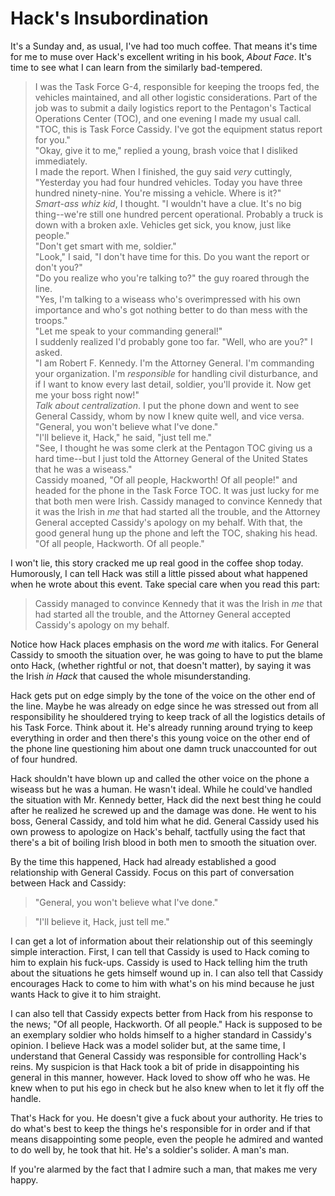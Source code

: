 # Hack's Insubordination
It's a Sunday and, as usual, I've had too much coffee. That means it's time for me to muse over Hack's excellent writing in his book, *About Face*. It's time to see what I can learn from the similarly bad-tempered.
> I was the Task Force G-4, responsible for keeping the troops fed, the vehicles maintained, and all other logistic considerations. Part of the job was to submit a daily logistics report to the Pentagon's Tactical Operations Center (TOC), and one evening I made my usual call.  
"TOC, this is Task Force Cassidy. I've got the equipment status report for you."  
"Okay, give it to me," replied a young, brash voice that I disliked immediately.  
I made the report. When I finished, the guy said *very* cuttingly, "Yesterday you had four hundred vehicles. Today you have three hundred ninety-nine. You're missing a vehicle. Where is it?"  
*Smart-ass whiz kid*, I thought. "I wouldn't have a clue. It's no big thing--we're still one hundred percent operational. Probably a truck is down with a broken axle. Vehicles get sick, you know, just like people."  
"Don't get smart with me, soldier."  
"Look," I said, "I don't have time for this. Do you want the report or don't you?"  
"Do you realize who you're talking to?" the guy roared through the line.  
"Yes, I'm talking to a wiseass who's overimpressed with his own importance and who's got nothing better to do than mess with the troops."  
"Let me speak to your commanding general!"  
I suddenly realized I'd probably gone too far. "Well, who are you?" I asked.  
"I am Robert F. Kennedy. I'm the Attorney General. I'm commanding your organization. I'm *responsible* for handling civil disturbance, and if I want to know every last detail, soldier, you'll provide it. Now get me your boss right now!"  
*Talk about centralization*. I put the phone down and went to see General Cassidy, whom by now I knew quite well, and vice versa. "General, you won't believe what I've done."  
"I'll believe it, Hack," he said, "just tell me."  
"See, I thought he was some clerk at the Pentagon TOC giving us a hard time--but I just told the Attorney General of the United States that he was a wiseass."  
Cassidy moaned, "Of all people, Hackworth! Of all people!" and headed for the phone in the Task Force TOC. It was just lucky for me that both men were Irish. Cassidy managed to convince Kennedy that it was the Irish in *me* that had started all the trouble, and the Attorney General accepted Cassidy's apology on my behalf. With that, the good general hung up the phone and left the TOC, shaking his head. "Of all people, Hackworth. Of all people."

I won't lie, this story cracked me up real good in the coffee shop today. Humorously, I can tell Hack was still a little pissed about what happened when he wrote about this event. Take special care when you read this part:
> Cassidy managed to convince Kennedy that it was the Irish in *me* that had started all the trouble, and the Attorney General accepted Cassidy's apology on my behalf.

Notice how Hack places emphasis on the word *me* with italics. For General Cassidy to smooth the situation over, he was going to have to put the blame onto Hack, (whether rightful or not, that doesn't matter), by saying it was the Irish *in Hack* that caused the whole misunderstanding.

Hack gets put on edge simply by the tone of the voice on the other end of the line. Maybe he was already on edge since he was stressed out from all responsibility he shouldered trying to keep track of all the logistics details of his Task Force. Think about it. He's already running around trying to keep everything in order and then there's this young voice on the other end of the phone line questioning him about one damn truck unaccounted for out of four hundred.

Hack shouldn't have blown up and called the other voice on the phone a wiseass but he was a human. He wasn't ideal. While he could've handled the situation  with Mr. Kennedy better, Hack did the next best thing he could after he realized he screwed up and the damage was done. He went to his boss, General Cassidy, and told him what he did. General Cassidy used his own prowess to apologize on Hack's behalf, tactfully using the fact that there's a bit of boiling Irish blood in both men to smooth the situation over.

By the time this happened, Hack had already established a good relationship with General Cassidy. Focus on this part of conversation between Hack and Cassidy:
> "General, you won't believe what I've done."  

> "I'll believe it, Hack, just tell me."

I can get a lot of information about their relationship out of this seemingly simple interaction. First, I can tell that Cassidy is used to Hack coming to him to explain his fuck-ups. Cassidy is used to Hack telling him the truth about the situations he gets himself wound up in. I can also tell that Cassidy encourages Hack to come to him with what's on his mind because he just wants Hack to give it to him straight.

I can also tell that Cassidy expects better from Hack from his response to the news; "Of all people, Hackworth. Of all people." Hack is supposed to be an exemplary soldier who holds himself to a higher standard in Cassidy's opinion. I believe Hack was a model solider but, at the same time, I understand that General Cassidy was responsible for controlling Hack's reins. My suspicion is that Hack took a bit of pride in disappointing his general in this manner, however. Hack loved to show off who he was. He knew when to put his ego in check but he also knew when to let it fly off the handle.

That's Hack for you. He doesn't give a fuck about your authority. He tries to do what's best to keep the things he's responsible for in order and if that means disappointing some people, even the people he admired and wanted to do well by, he took that hit. He's a soldier's solider. A man's man.

If you're alarmed by the fact that I admire such a man, that makes me very happy.
